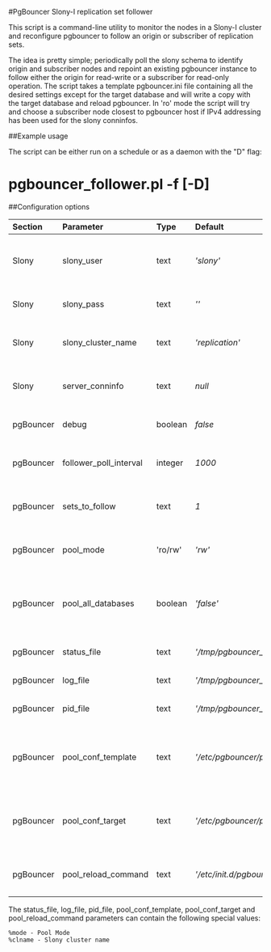 #PgBouncer Slony-I replication set follower

This script is a command-line utility to monitor the nodes in a Slony-I cluster 
and reconfigure pgbouncer to follow an origin or subscriber of replication sets.

The idea is pretty simple; periodically poll the slony schema to identify origin 
and subscriber nodes and repoint an existing pgbouncer instance to follow either 
the origin for read-write or a subscriber for read-only operation.  The script 
takes a template pgbouncer.ini file containing all the desired settings except 
for the target database and will write a copy with the target database and reload 
pgbouncer.  In 'ro' mode the script will try and choose a subscriber node  closest 
to pgbouncer host if IPv4 addressing has been used for the slony conninfos.

##Example usage

The script can be either run on a schedule or as a daemon with the "D" flag:

# pgbouncer_follower.pl -f <config file> [-D]

##Configuration options

| Section   | Parameter              | Type    | Default                                     | Comment
|:----------|:-----------------------|:--------|:--------------------------------------------|:-----------------------------------
| Slony     | slony_user             | text    | *'slony'*                                   | Username used to connect to PostgreSQL and select from slony schema tables
| Slony     | slony_pass             | text    | *''*                                        | Recommended to leave blank and use .pgpass file
| Slony     | slony_cluster_name     | text    | *'replication'*                             | Name of slony cluster (without leading underscore of schema name)
| Slony     | server_conninfo        | text    | *null*                                      | Conninfo string for slony a node, can be specified multiple times
| pgBouncer | debug                  | boolean | *false*                                     | Churn out debugging info to log file / stdout
| pgBouncer | follower_poll_interval | integer | *1000*                                      | Interval to poll slony cluster state when in daemon mode
| pgBouncer | sets_to_follow         | text    | *1*                                         | Comma separated list of sets to follow or 'all' to follow all sets
| pgBouncer | pool_mode              | 'ro/rw' | *'rw'*                                      | Select a read-only subscriber or the origin for read-write
| pgBouncer | pool_all_databases     | boolean | *'false'*                                   | If true uses wildcard for database name in pgbouncer.ini, false uses slony database
| pgBouncer | status_file            | text    | *'/tmp/pgbouncer_follower_%mode.status'*    | File used to store a hash depicting the state of the cluster
| pgBouncer | log_file               | text    | *'/tmp/pgbouncer_follower_%mode.log'*       | Log file for the script
| pgBouncer | pid_file               | text    | *'/tmp/pgbouncer_follower_%mode.log'*       | PID file for the script when run as a daemon
| pgBouncer | pool_conf_template     | text    | *'/etc/pgbouncer/pgbouncer_%mode.template'* | Template pgbouncer.ini file with your settings and a blank [databases] section
| pgBouncer | pool_conf_target       | text    | *'/etc/pgbouncer/pgbouncer_%mode.ini'*      | Target pgbouncer.ini file to write a copy of pool_conf_template with a [databases] section to
| pgBouncer | pool_reload_command    | text    | *'/etc/init.d/pgbouncer_%mode reload"'*     | System command to execute to reload pgbouncer instance

The status_file, log_file, pid_file, pool_conf_template, pool_conf_target and 
pool_reload_command parameters can contain the following special values:

    %mode - Pool Mode
    %clname - Slony cluster name
